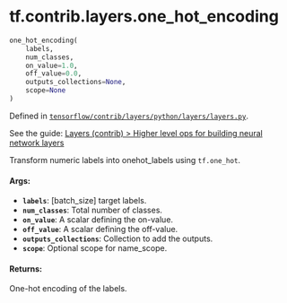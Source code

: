 <div itemscope itemtype="http://developers.google.com/ReferenceObject">
<meta itemprop="name" content="tf.contrib.layers.one_hot_encoding" />
</div>

# tf.contrib.layers.one_hot_encoding

``` python
one_hot_encoding(
    labels,
    num_classes,
    on_value=1.0,
    off_value=0.0,
    outputs_collections=None,
    scope=None
)
```



Defined in [`tensorflow/contrib/layers/python/layers/layers.py`](https://www.tensorflow.org/code/tensorflow/contrib/layers/python/layers/layers.py).

See the guide: [Layers (contrib) > Higher level ops for building neural network layers](../../../../../api_guides/python/contrib.layers.md#Higher_level_ops_for_building_neural_network_layers)

Transform numeric labels into onehot_labels using `tf.one_hot`.

#### Args:

* <b>`labels`</b>: [batch_size] target labels.
* <b>`num_classes`</b>: Total number of classes.
* <b>`on_value`</b>: A scalar defining the on-value.
* <b>`off_value`</b>: A scalar defining the off-value.
* <b>`outputs_collections`</b>: Collection to add the outputs.
* <b>`scope`</b>: Optional scope for name_scope.


#### Returns:

One-hot encoding of the labels.